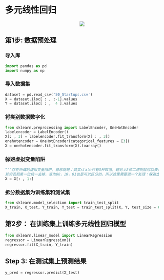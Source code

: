 # 多元线性回归


<p align="center">
  <img src="https://github.com/MachineLearning100/100-Days-Of-ML-Code/blob/master/Info-graphs/Day%203.png">
</p>


## 第1步: 数据预处理

### 导入库
```python
import pandas as pd
import numpy as np
```
### 导入数据集
```python
dataset = pd.read_csv('50_Startups.csv')
X = dataset.iloc[ : , :-1].values
Y = dataset.iloc[ : ,  4 ].values
```

### 将类别数据数字化
```python
from sklearn.preprocessing import LabelEncoder, OneHotEncoder
labelencoder = LabelEncoder()
X[: , 3] = labelencoder.fit_transform(X[ : , 3])
onehotencoder = OneHotEncoder(categorical_features = [3])
X = onehotencoder.fit_transform(X).toarray()
```

### 躲避虚拟变量陷阱
```python
"""存在所谓的虚拟变量陷阱。意思就是：其实state只有3种取值，理论上2位二进制就可以表示，而这里用100，010，001三种表示。
其实若把第一位统一去掉，变为00，10，01也是可以区分的。所以这里需要做一个处理：躲避虚拟变量陷阱,把第一列去掉了"""
X = X[: , 1:]
```

### 拆分数据集为训练集和测试集
```python
from sklearn.model_selection import train_test_split
X_train, X_test, Y_train, Y_test = train_test_split(X, Y, test_size = 0.2, random_state = 0)
```
## 第2步： 在训练集上训练多元线性回归模型
```python
from sklearn.linear_model import LinearRegression
regressor = LinearRegression()
regressor.fit(X_train, Y_train)
```

## Step 3: 在测试集上预测结果
```python
y_pred = regressor.predict(X_test)
```
